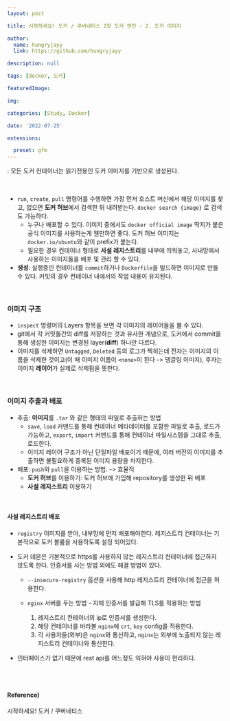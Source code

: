 ```yaml
---
layout: post

title: 시작하세요! 도커 / 쿠버네티스 2장 도커 엔진 - 2. 도커 이미지

author: 
  name: hungryjayy
  link: https://github.com/hungryjayy

description: null

tags: [docker, 도커]

featuredImage: 

img: 

categories: [Study, Docker]

date: '2022-07-25'

extensions:

  preset: gfm
---
```


: 모든 도커 컨테이너는 읽기전용인 도커 이미지를 기반으로 생성된다.

<br>

* `run`, `create`, `pull` 명령어를 수행하면 가장 먼저 호스트 머신에서 해당 이미지를 찾고, 없으면 **도커 허브**에서 검색한 뒤 내려받는다. `docker search {image}` 로 검색도 가능하다.
  * 누구나 배포할 수 있다. 이미지 중에서도 `docker official image` 딱지가 붙은 공식 이미지를 사용하는게 웬만하면 좋다. 도커 허브 이미지는 `docker.io/ubuntu`와 같이 prefix가 붙는다.
  * 필요한 경우 컨테이너 형태로 **사설 레지스트리**를 내부에 띄워놓고, 사내망에서 사용하는 이미지들을 배포 및 관리 할 수 있다.
* **생성**: 실행중인 컨테이너를 `commit`하거나 `Dockerfile`을 빌드하면 이미지로 만들 수 있다. 커밋의 경우 컨테이너 내에서의 작업 내용이 유지된다.

<br>

### 이미지 구조

* `inspect` 명령어의 Layers 항목을 보면 각 이미지의 레이어들을 볼 수 있다.
* git에서 각 커밋들간의 diff를 저장하는 것과 유사한 개념으로, 도커에서 commit을 통해 생성한 이미지는 변경된 layer(**diff**) 하나만 다르다.
* 이미지를 삭제하면 `Untagged`, `Deleted` 등의 로그가 찍히는데 전자는 이미지의 이름을 삭제한 것이고(이 때 이미지 이름이 `<none>`이 된다 -> 댕글링 이미지), 후자는 이미지 **레이어**가 실제로 삭제됨을 뜻한다.

<br>

### 이미지 추출과 배포

* 추출: **이미지**를 `.tar` 와 같은 형태의 파일로 추출하는 방법
  * `save`, `load` 커맨드를 통해 컨테이너 메타데이터를 포함한 파일로 추출, 로드가 가능하고, `export`, `import` 커맨드를 통해 컨테이너 파일시스템을 그대로 추출, 로드한다.
  * 이미지 레이어 구조가 아닌 단일파일 배포이기 때문에, 여러 버전의 이미지를 추출하면 불필요하게 중복된 이미지 용량을 차지한다.
* 배포: `push`와 `pull`을 이용하는 방법. -> 효율적
  * **도커 허브**를 이용하기: 도커 허브에 가입해 repository를 생성한 뒤 배포
  * **사설 레지스트리** 이용하기

<br>

#### 사설 레지스트리 배포

* `registry` 이미지를 받아, 내부망에 먼저 배포해야한다. 레지스트리 컨테이너는 기본적으로 도커 볼륨을 사용하도록 설정 되어있다.

* 도커 데몬은 기본적으로 https를 사용하지 않는 레지스트리 컨테이너에 접근하지 않도록 한다. 인증서를 사는 방법 외에도 해결 방법이 있다.

  * `--insecure-registry` 옵션을 사용해 http 레지스트리 컨테이너에 접근을 허용한다.

  * `nginx` 서버를 두는 방법 - 자체 인증서를 발급해 TLS를 적용하는 방법
    1. 레지스트리 컨테이너의 ip로 인증서를 생성한다.
    2. 해당 컨테이너를 바라볼 `nginx`에 `crt`, `key` config를 적용한다.
    3. 각 사용자들(외부)은 `nginx`와 통신하고, `nginx`는 외부에 노출되지 않는 레지스트리 컨테이너와 통신한다.

* 인터페이스가 없기 때문에 rest api를 어느정도 익혀야 사용이 편리하다.

<br><br>

#### Reference)

시작하세요! 도커 / 쿠버네티스